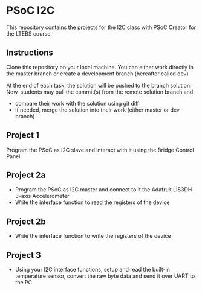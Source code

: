 # PSoC I2C

This repository contains the projects for the I2C class with PSoC Creator for the LTEBS course.

## Instructions
Clone this repository on your local machine. You can either work directly in the master branch or create a development branch (hereafter called dev)

At the end of each task, the solution will be pushed to the branch solution.
Now, students may pull the commit(s) from the remote solution branch and:
- compare their work with the solution using git diff
- if needed, merge the solution into their work (either master or dev branch)

## Project 1
Program the PSoC as I2C slave and interact with it using the Bridge Control Panel

## Project 2a
- Program the PSoC as I2C master and connect to it the Adafruit LIS3DH 3-axis Accelerometer
- Write the interface function to read the registers of the device

## Project 2b 
- Write the interface function to write the registers of the device

## Project 3
- Using your I2C interface functions, setup and read the built-in temperature sensor, convert the raw byte data and send it over UART to the PC
